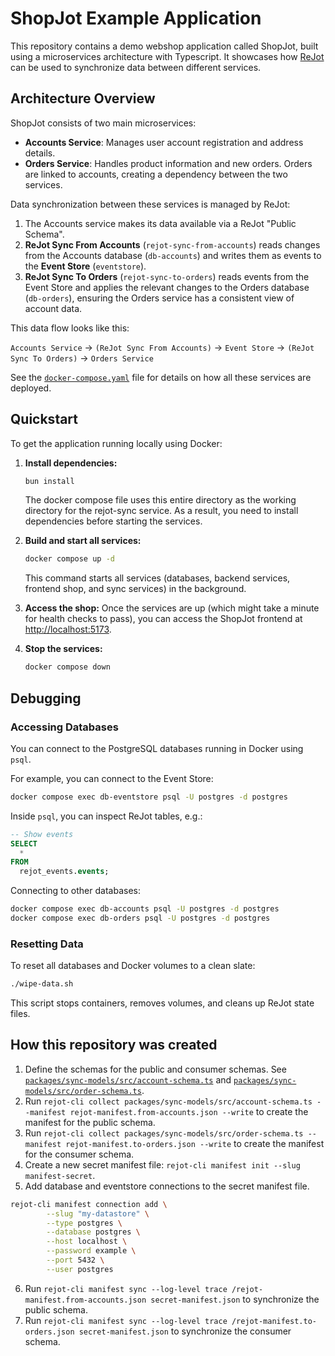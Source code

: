 # ShopJot Example Application

This repository contains a demo webshop application called ShopJot, built using a microservices architecture with Typescript. It showcases how [ReJot](https://github.com/rejot-dev/rejot) can be used to synchronize data between different services.

## Architecture Overview

ShopJot consists of two main microservices:

- **Accounts Service**: Manages user account registration and address details.
- **Orders Service**: Handles product information and new orders. Orders are linked to accounts, creating a dependency between the two services.

Data synchronization between these services is managed by ReJot:

1.  The Accounts service makes its data available via a ReJot "Public Schema".
2.  **ReJot Sync From Accounts** (`rejot-sync-from-accounts`) reads changes from the Accounts database (`db-accounts`) and writes them as events to the **Event Store** (`eventstore`).
3.  **ReJot Sync To Orders** (`rejot-sync-to-orders`) reads events from the Event Store and applies the relevant changes to the Orders database (`db-orders`), ensuring the Orders service has a consistent view of account data.

This data flow looks like this:

`Accounts Service` → `(ReJot Sync From Accounts)` → `Event Store` → `(ReJot Sync To Orders)` → `Orders Service`

See the [`docker-compose.yaml`](./docker-compose.yaml) file for details on how all these services are deployed.

## Quickstart

To get the application running locally using Docker:

1. **Install dependencies:**

   ```bash
   bun install
   ```

   The docker compose file uses this entire directory as the working directory for the rejot-sync service. As a result, you need to install dependencies before starting the services.

2. **Build and start all services:**

   ```bash
   docker compose up -d
   ```

   This command starts all services (databases, backend services, frontend shop, and sync services) in the background.

3. **Access the shop:**
   Once the services are up (which might take a minute for health checks to pass), you can access the ShopJot frontend at [http://localhost:5173](http://localhost:5173).

4. **Stop the services:**

   ```bash
   docker compose down
   ```

## Debugging

### Accessing Databases

You can connect to the PostgreSQL databases running in Docker using `psql`.

For example, you can connect to the Event Store:

```bash
docker compose exec db-eventstore psql -U postgres -d postgres
```

Inside `psql`, you can inspect ReJot tables, e.g.:

```sql
-- Show events
SELECT
  *
FROM
  rejot_events.events;
```

Connecting to other databases:

```bash
docker compose exec db-accounts psql -U postgres -d postgres
docker compose exec db-orders psql -U postgres -d postgres
```

### Resetting Data

To reset all databases and Docker volumes to a clean slate:

```bash
./wipe-data.sh
```

This script stops containers, removes volumes, and cleans up ReJot state files.

## How this repository was created

1. Define the schemas for the public and consumer schemas.
   See [`packages/sync-models/src/account-schema.ts`](./packages/sync-models/src/account-schema.ts) and [`packages/sync-models/src/order-schema.ts`](./packages/sync-models/src/order-schema.ts).
2. Run `rejot-cli collect packages/sync-models/src/account-schema.ts --manifest rejot-manifest.from-accounts.json --write` to create the manifest for the public schema.
3. Run `rejot-cli collect packages/sync-models/src/order-schema.ts --manifest rejot-manifest.to-orders.json --write` to create the manifest for the consumer schema.
4. Create a new secret manifest file: `rejot-cli manifest init --slug manifest-secret`.
5. Add database and eventstore connections to the secret manifest file.

```bash
rejot-cli manifest connection add \
        --slug "my-datastore" \
        --type postgres \
        --database postgres \
        --host localhost \
        --password example \
        --port 5432 \
        --user postgres
```

6. Run `rejot-cli manifest sync --log-level trace /rejot-manifest.from-accounts.json secret-manifest.json` to synchronize the public schema.
7. Run `rejot-cli manifest sync --log-level trace /rejot-manifest.to-orders.json secret-manifest.json` to synchronize the consumer schema.
